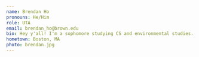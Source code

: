 ```yaml
---
name: Brendan Ho
pronouns: He/Him
role: UTA 
email: brendan_ho@brown.edu
bio: Hey y'all! I'm a sophomore studying CS and environmental studies. I like high places, poetry, and music of all kinds. When I'm not sitting and thinking, I'm just sitting.
hometown: Boston, MA
photo: brendan.jpg
---
```

